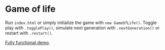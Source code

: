 # Game of life

Run `index.html` or simply initialize the game with `new GameOfLife()`. Toggle play with `.togglePlay()`, simulate next generation with `.nextGeneration()` or restart with `.restart()`.

[Fully functional demo](http://alexhribsek.com/outfitterysolutions/gameoflife).
